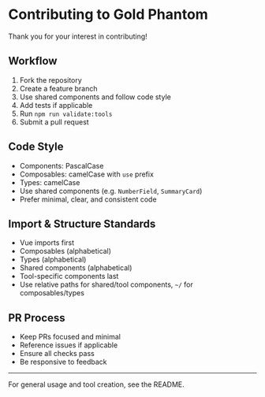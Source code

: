 # Contributing to Gold Phantom

Thank you for your interest in contributing!

## Workflow

1. Fork the repository
2. Create a feature branch
3. Use shared components and follow code style
4. Add tests if applicable
5. Run `npm run validate:tools`
6. Submit a pull request

## Code Style

- Components: PascalCase
- Composables: camelCase with `use` prefix
- Types: camelCase
- Use shared components (e.g. `NumberField`, `SummaryCard`)
- Prefer minimal, clear, and consistent code

## Import & Structure Standards

- Vue imports first
- Composables (alphabetical)
- Types (alphabetical)
- Shared components (alphabetical)
- Tool-specific components last
- Use relative paths for shared/tool components, `~/` for composables/types

## PR Process

- Keep PRs focused and minimal
- Reference issues if applicable
- Ensure all checks pass
- Be responsive to feedback

---

For general usage and tool creation, see the README.
